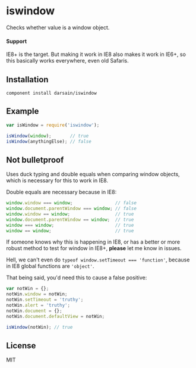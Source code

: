 # iswindow

Checks whether value is a window object.

#### Support

IE8+ is the target. But making it work in IE8 also makes it work in IE6+, so this basically works everywhere, even old Safaris.

## Installation

```
component install darsain/iswindow
```

## Example

```js
var isWindow = require('iswindow');

isWindow(window);       // true
isWindow(anythingElse); // false
```

## Not bulletproof

Uses duck typing and double equals when comparing window objects, which is necessary for this to work in IE8.

Double equals are necessary because in IE8:

```js
window.window === window;                // false
window.document.parentWindow === window; // false
window.window == window;                 // true
window.document.parentWindow == window;  // true
window === window;                       // true
window == window;                        // true
```

If someone knows why this is happening in IE8, or has a better or more robust method to test for window in IE8+, **please** let me know in issues.

Hell, we can't even do `typeof window.setTimeout === 'function'`, because in IE8 global functions are `'object'`.

That being said, you'd need this to cause a false positive:

```js
var notWin = {};
notWin.window = notWin;
notWin.setTimeout = 'truthy';
notWin.alert = 'truthy';
notWin.document = {};
notWin.document.defaultView = notWin;

isWindow(notWin); // true
```

## License

MIT